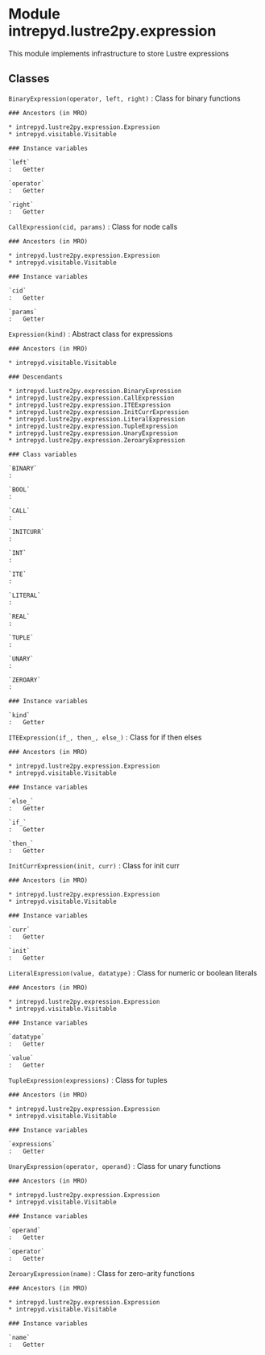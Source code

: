 Module intrepyd.lustre2py.expression
====================================
This module implements infrastructure to store Lustre expressions

Classes
-------

`BinaryExpression(operator, left, right)`
:   Class for binary functions

    ### Ancestors (in MRO)

    * intrepyd.lustre2py.expression.Expression
    * intrepyd.visitable.Visitable

    ### Instance variables

    `left`
    :   Getter

    `operator`
    :   Getter

    `right`
    :   Getter

`CallExpression(cid, params)`
:   Class for node calls

    ### Ancestors (in MRO)

    * intrepyd.lustre2py.expression.Expression
    * intrepyd.visitable.Visitable

    ### Instance variables

    `cid`
    :   Getter

    `params`
    :   Getter

`Expression(kind)`
:   Abstract class for expressions

    ### Ancestors (in MRO)

    * intrepyd.visitable.Visitable

    ### Descendants

    * intrepyd.lustre2py.expression.BinaryExpression
    * intrepyd.lustre2py.expression.CallExpression
    * intrepyd.lustre2py.expression.ITEExpression
    * intrepyd.lustre2py.expression.InitCurrExpression
    * intrepyd.lustre2py.expression.LiteralExpression
    * intrepyd.lustre2py.expression.TupleExpression
    * intrepyd.lustre2py.expression.UnaryExpression
    * intrepyd.lustre2py.expression.ZeroaryExpression

    ### Class variables

    `BINARY`
    :

    `BOOL`
    :

    `CALL`
    :

    `INITCURR`
    :

    `INT`
    :

    `ITE`
    :

    `LITERAL`
    :

    `REAL`
    :

    `TUPLE`
    :

    `UNARY`
    :

    `ZEROARY`
    :

    ### Instance variables

    `kind`
    :   Getter

`ITEExpression(if_, then_, else_)`
:   Class for if then elses

    ### Ancestors (in MRO)

    * intrepyd.lustre2py.expression.Expression
    * intrepyd.visitable.Visitable

    ### Instance variables

    `else_`
    :   Getter

    `if_`
    :   Getter

    `then_`
    :   Getter

`InitCurrExpression(init, curr)`
:   Class for init curr

    ### Ancestors (in MRO)

    * intrepyd.lustre2py.expression.Expression
    * intrepyd.visitable.Visitable

    ### Instance variables

    `curr`
    :   Getter

    `init`
    :   Getter

`LiteralExpression(value, datatype)`
:   Class for numeric or boolean literals

    ### Ancestors (in MRO)

    * intrepyd.lustre2py.expression.Expression
    * intrepyd.visitable.Visitable

    ### Instance variables

    `datatype`
    :   Getter

    `value`
    :   Getter

`TupleExpression(expressions)`
:   Class for tuples

    ### Ancestors (in MRO)

    * intrepyd.lustre2py.expression.Expression
    * intrepyd.visitable.Visitable

    ### Instance variables

    `expressions`
    :   Getter

`UnaryExpression(operator, operand)`
:   Class for unary functions

    ### Ancestors (in MRO)

    * intrepyd.lustre2py.expression.Expression
    * intrepyd.visitable.Visitable

    ### Instance variables

    `operand`
    :   Getter

    `operator`
    :   Getter

`ZeroaryExpression(name)`
:   Class for zero-arity functions

    ### Ancestors (in MRO)

    * intrepyd.lustre2py.expression.Expression
    * intrepyd.visitable.Visitable

    ### Instance variables

    `name`
    :   Getter